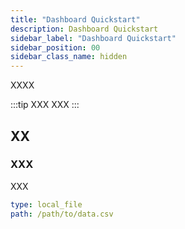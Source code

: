 ```yaml
---
title: "Dashboard Quickstart"
description: Dashboard Quickstart
sidebar_label: "Dashboard Quickstart"
sidebar_position: 00
sidebar_class_name: hidden
---
```


XXXX

:::tip XXX
XXX
:::



## XX

### XXX

XXX

```yaml
type: local_file
path: /path/to/data.csv
```
